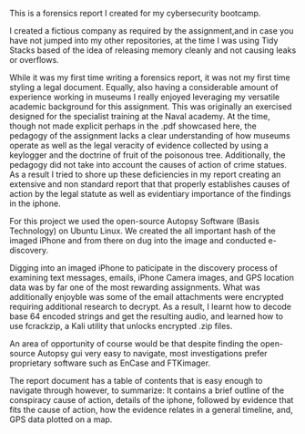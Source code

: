 This is a forensics report I created for my cybersecurity bootcamp.

I created a fictious company as required by the assignment,and in case you have not jumped into my other repositories, at the time I was using Tidy Stacks based of the idea of releasing memory cleanly and not causing leaks or overflows. 

While it was my first time writing a forensics report, it was not my first time styling a legal document. Equally, also having a considerable amount of experience working in museums I really enjoyed leveraging my versatile academic background
for this assignment. This was originally an exercised designed for the specialist training at the Naval academy.  At the time, though not made explicit perhaps in the .pdf showcased here, the pedagogy of the assignment lacks a clear understanding of how museums operate as well as the legal veracity of evidence collected by using a keylogger and the doctrine of fruit of the poisonous tree. Additionally, the pedagogy did not take into account the causes of action of crime statues. As a result I tried to shore up these deficiencies in my report creating an extensive and non standard report that that properly establishes causes of action by the legal statute as well as evidentiary importance of the findings in the iphone.

For this project we used the open-source Autopsy Software (Basis Technology) on Ubuntu Linux. We created the all important hash of the imaged iPhone and from there on dug into the image and conducted e-discovery. 

Digging into an imaged iPhone to paticipate in the discovery process of examining text messages, emails, iPhone Camera images, and GPS location data was by far one of the most rewarding assignments. What was additionally enjoyble was some of the email attachments were encrypted requiring additional research to decrypt. As a result, I learnt how to decode base 64 encoded strings and get the resulting audio, and learned how to use fcrackzip, a Kali utility that unlocks encrypted .zip files.

An area of opportunity of course would be that despite finding the open-source Autopsy gui very easy to navigate, most investigations prefer proprietary software such as EnCase and FTKimager.

The report document has a table of contents that is easy enough to navigate through however, to summarize: It contains a brief outline of the conspiracy cause of action, details of the iphone, followed by evidence that fits the cause of action, how the evidence relates in a general timeline, and, GPS data plotted on a map.
